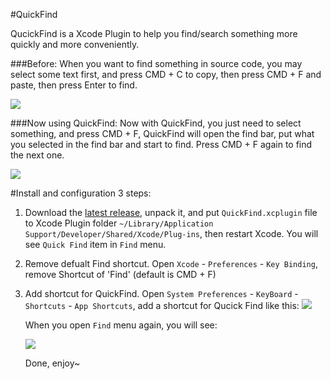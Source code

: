#QuickFind

QucickFind is a Xcode Plugin to help you find/search something more quickly and more conveniently.

###Before:
When you want to find something in source code, you may select some text first, and press CMD + C to copy, then press CMD + F and paste, then press Enter to find.

![](https://raw.githubusercontent.com/qiaoxueshi/QuickFind/master/images/WithoutQuickFind.gif)

###Now using QuickFind:
Now with QuickFind, you just need to select something, and press CMD + F, QuickFind will open the find bar, put what you selected in the find bar and start to find. Press CMD + F again to find the next one.

![](https://raw.githubusercontent.com/qiaoxueshi/QuickFind/master/images/QuickFind.gif)

#Install and configuration
3 steps:

1. Download the [latest release](https://github.com/qiaoxueshi/QuickFind/releases/), unpack it, and put `QuickFind.xcplugin` file to Xcode Plugin folder `~/Library/Application Support/Developer/Shared/Xcode/Plug-ins`, then restart Xcode. You will see `Quick Find` item in `Find` menu.

2. Remove defualt Find shortcut. Open `Xcode` - `Preferences` - `Key Binding`, remove Shortcut of 'Find' (default is CMD + F)  

3. Add shortcut for QuickFind. Open `System Preferences` - `KeyBoard` - `Shortcuts` - `App Shortcuts`, add a shortcut for Qucick Find like this:
    ![](https://raw.githubusercontent.com/qiaoxueshi/QuickFind/master/images/add_shortcut.png)
    
    When you open `Find` menu again, you will see:

    ![](https://raw.githubusercontent.com/qiaoxueshi/QuickFind/master/images/shortcut.png)
    
    Done, enjoy~ 
